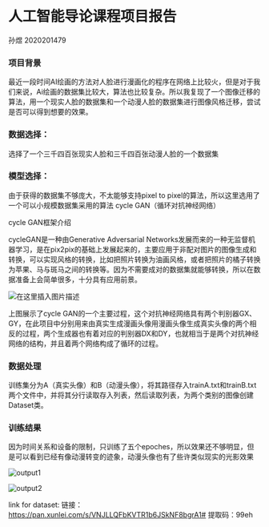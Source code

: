 # 人工智能导论课程项目报告

孙煜 2020201479 

### 项目背景

最近一段时间AI绘画的方法对人脸进行漫画化的程序在网络上比较火，但是对于我们来说，Ai绘画的数据集比较大，算法也比较复杂。所以我复现了一个图像迁移的算法，用一个现实人脸的数据集和一个动漫人脸的数据集进行图像风格迁移，尝试是否可以得到想要的效果。

### 数据选择：

选择了一个三千四百张现实人脸和三千四百张动漫人脸的一个数据集

### 模型选择：

由于获得的数据集不够庞大，不太能够支持pixel to pixel的算法，所以这里选用了一个可以小规模数据集采用的算法 cycle GAN（循环对抗神经网络）

cycle GAN框架介绍

cycleGAN是一种由Generative Adversarial Networks发展而来的一种无监督机器学习，是在pix2pix的基础上发展起来的，主要应用于非配对图片的图像生成和转换，可以实现风格的转换，比如把照片转换为油画风格，或者把照片的橘子转换为苹果、马与斑马之间的转换等。因为不需要成对的数据集就能够转换，所以在数据准备上会简单很多，十分具有应用前景。

![在这里插入图片描述](https://img-blog.csdnimg.cn/b1681e7da48a4e8fbe7c21f91c7b9b13.png)

上图展示了cycle GAN的一个主要过程，这个对抗神经网络具有两个判别器GX、GY，在此项目中分别用来由真实生成漫画头像用漫画头像生成真实头像的两个相反的过程，两个生成器也有着对应的判别器DX和DY，也就相当于是两个对抗神经网络的结构，并且着两个网络构成了循环的过程。

### 数据处理

训练集分为A（真实头像）和B（动漫头像），将其路径存入trainA.txt和trainB.txt两个文件中，并将其分行读取存入列表，然后读取列表，为两个类别的图像创建Dataset类。

### 训练结果

因为时间关系和设备的限制，只训练了五个epoches，所以效果还不够明显，但是可以看到已经有像动漫转变的迹象，动漫头像也有了些许类似现实的光影效果

![output1](C:\Users\sunyu666\Desktop\cirGAN\data\output1.jpg)

![output2](C:\Users\sunyu666\Desktop\cirGAN\data\output2.jpg)

link for dataset:
链接：https://pan.xunlei.com/s/VNJLLQFbKVTR1b6JSkNF8bgrA1#
提取码：99eh
